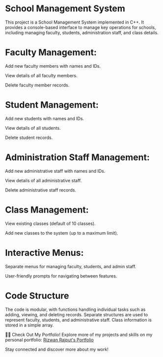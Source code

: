 # School Management System
This project is a School Management System implemented in C++. It provides a console-based interface to manage key operations for schools, including managing faculty, students, administration staff, and class details.

# Faculty Management:
Add new faculty members with names and IDs.

View details of all faculty members.

Delete faculty member records.

# Student Management:
Add new students with names and IDs.

View details of all students.

Delete student records.


# Administration Staff Management:
Add new administrative staff with names and IDs.

View details of all administrative staff.

Delete administrative staff records.


# Class Management:
View existing classes (default of 10 classes).

Add new classes to the system (up to a maximum limit).

# Interactive Menus:
Separate menus for managing faculty, students, and admin staff.

User-friendly prompts for navigating between features.

# Code Structure
The code is modular, with functions handling individual tasks such as adding, viewing, and deleting records. Separate structures are used to represent faculty, students, and administrative staff. Class information is stored in a simple array.

👨‍💻 Check Out My Portfolio!
Explore more of my projects and skills on my personal portfolio:
[Rizwan Rajput's Portfolio](https://rajputrizwan.github.io/my-portfolio/)

Stay connected and discover more about my work!
